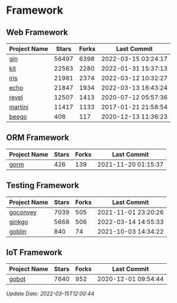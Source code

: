# Framework

## Web Framework
| Project Name | Stars | Forks | Last Commit |
| ------------ | ----- | ----- | ----------- |
| [gin](https://github.com/gin-gonic/gin) | 56497 | 6398 | 2022-03-15 03:24:17 |
| [kit](https://github.com/go-kit/kit) | 22563 | 2280 | 2022-01-31 15:37:13 |
| [iris](https://github.com/kataras/iris) | 21981 | 2374 | 2022-03-12 10:32:27 |
| [echo](https://github.com/labstack/echo) | 21847 | 1934 | 2022-03-13 16:43:24 |
| [revel](https://github.com/revel/revel) | 12507 | 1413 | 2020-07-12 05:57:36 |
| [martini](https://github.com/go-martini/martini) | 11417 | 1133 | 2017-01-21 21:58:54 |
| [beego](https://github.com/astaxie/beego) | 408 | 117 | 2020-12-13 11:36:23 |

## ORM Framework
| Project Name | Stars | Forks | Last Commit |
| ------------ | ----- | ----- | ----------- |
| [gorm](https://github.com/jinzhu/gorm) | 426 | 139 | 2021-11-20 01:15:37 |

## Testing Framework
| Project Name | Stars | Forks | Last Commit |
| ------------ | ----- | ----- | ----------- |
| [goconvey](https://github.com/smartystreets/goconvey) | 7039 | 505 | 2021-11-01 23:20:26 |
| [ginkgo](https://github.com/onsi/ginkgo) | 5668 | 506 | 2022-03-14 14:55:33 |
| [goblin](https://github.com/franela/goblin) | 840 | 74 | 2021-10-03 14:34:22 |

## IoT Framework
| Project Name | Stars | Forks | Last Commit |
| ------------ | ----- | ----- | ----------- |
| [gobot](https://github.com/hybridgroup/gobot) | 7640 | 952 | 2020-12-01 09:54:44 |

*Update Date: 2022-03-15T12:00:44*